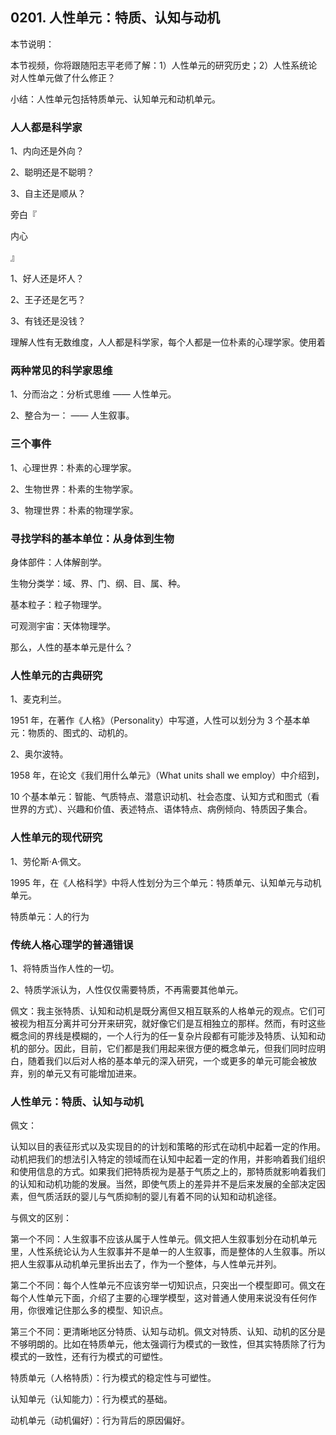 ## 0201. 人性单元：特质、认知与动机

本节说明：

本节视频，你将跟随阳志平老师了解：1）人性单元的研究历史；2）人性系统论对人性单元做了什么修正？

小结：人性单元包括特质单元、认知单元和动机单元。

### 人人都是科学家

1、内向还是外向？

2、聪明还是不聪明？

3、自主还是顺从？

旁白『

内心

』

1、好人还是坏人？

2、王子还是乞丐？

3、有钱还是没钱？

理解人性有无数维度，人人都是科学家，每个人都是一位朴素的心理学家。使用着

### 两种常见的科学家思维

1、分而治之：分析式思维 —— 人性单元。

2、整合为一： —— 人生叙事。

### 三个事件

1、心理世界：朴素的心理学家。

2、生物世界：朴素的生物学家。

3、物理世界：朴素的物理学家。

### 寻找学科的基本单位：从身体到生物

身体部件：人体解剖学。

生物分类学：域、界、门、纲、目、属、种。

基本粒子：粒子物理学。

可观测宇宙：天体物理学。

那么，人性的基本单元是什么？

### 人性单元的古典研究

1、麦克利兰。

1951 年，在著作《人格》（Personality）中写道，人性可以划分为 3 个基本单元：物质的、图式的、动机的。

2、奥尔波特。

1958 年，在论文《我们用什么单元》（What units shall we employ）中介绍到，

10 个基本单元：智能、气质特点、潜意识动机、社会态度、认知方式和图式（看世界的方式）、兴趣和价值、表述特点、语体特点、病例倾向、特质因子集合。

### 人性单元的现代研究

1、劳伦斯·A·佩文。

1995 年，在《人格科学》中将人性划分为三个单元：特质单元、认知单元与动机单元。

特质单元：人的行为

### 传统人格心理学的普通错误

1、将特质当作人性的一切。

2、特质学派认为，人性仅仅需要特质，不再需要其他单元。

佩文：我主张特质、认知和动机是既分离但又相互联系的人格单元的观点。它们可被视为相互分离并可分开来研究，就好像它们是互相独立的那样。然而，有时这些概念间的界线是模糊的，一个人行为的任一复杂片段都有可能涉及特质、认知和动机的部分。因此，目前，它们都是我们用起来很方便的概念单元，但我们同时应明白，随着我们以后对人格的基本单元的深入研究，一个或更多的单元可能会被放弃，别的单元又有可能增加进来。

### 人性单元：特质、认知与动机

佩文：

认知以目的表征形式以及实现目的的计划和策略的形式在动机中起着一定的作用。动机把我们的想法引入特定的领域而在认知中起着一定的作用，并影响着我们组织和使用信息的方式。如果我们把特质视为是基于气质之上的，那特质就影响着我们的认知和动机功能的发展。当然，即使气质上的差异并不是后来发展的全部决定因素，但气质活跃的婴儿与气质抑制的婴儿有着不同的认知和动机途径。

与佩文的区别：

第一个不同：人生叙事不应该从属于人性单元。佩文把人生叙事划分在动机单元里，人性系统论认为人生叙事并不是单一的人生叙事，而是整体的人生叙事。所以把人生叙事从动机单元里拆出去了，作为一个整体，与人性单元并列。

第二个不同：每个人性单元不应该穷举一切知识点，只突出一个模型即可。佩文在每个人性单元下面，介绍了主要的心理学模型，这对普通人使用来说没有任何作用，你很难记住那么多的模型、知识点。

第三个不同：更清晰地区分特质、认知与动机。佩文对特质、认知、动机的区分是不够明朗的。比如在特质单元，他太强调行为模式的一致性，但其实特质除了行为模式的一致性，还有行为模式的可塑性。

特质单元（人格特质）：行为模式的稳定性与可塑性。

认知单元（认知能力）：行为模式的基础。

动机单元（动机偏好）：行为背后的原因偏好。


